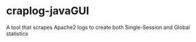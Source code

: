 # craplog-javaGUI
A tool that scrapes Apache2 logs to create both Single-Session and Global statistics
